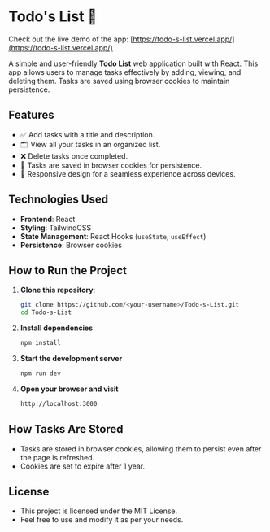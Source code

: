 # Todo's List 📝 

Check out the live demo of the app: [https://todo-s-list.vercel.app/](https://todo-s-list.vercel.app/)

A simple and user-friendly **Todo List** web application built with React. This app allows users to manage tasks effectively by adding, viewing, and deleting them. Tasks are saved using browser cookies to maintain persistence.

## Features
- ✅ Add tasks with a title and description.
- 🗂️ View all your tasks in an organized list.
- ❌ Delete tasks once completed.
- 🍪 Tasks are saved in browser cookies for persistence.
- 📱 Responsive design for a seamless experience across devices.

## Technologies Used
- **Frontend**: React
- **Styling**: TailwindCSS
- **State Management**: React Hooks (`useState`, `useEffect`)
- **Persistence**: Browser cookies

## How to Run the Project
1. **Clone this repository**:
   ```bash
   git clone https://github.com/<your-username>/Todo-s-List.git
   cd Todo-s-List
2. **Install dependencies**
   ```bash
   npm install
3. **Start the development server**
   ```bash
   npm run dev
3. **Open your browser and visit**
   ```bash
   http://localhost:3000
   
## How Tasks Are Stored
- Tasks are stored in browser cookies, allowing them to persist even after the page is refreshed.
- Cookies are set to expire after 1 year.

## License

- This project is licensed under the MIT License.
- Feel free to use and modify it as per your needs.
